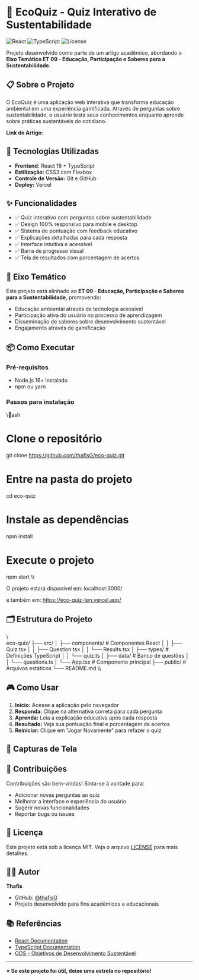 # 🌱 EcoQuiz - Quiz Interativo de Sustentabilidade

![React](https://img.shields.io/badge/React-18.2.0-blue)
![TypeScript](https://img.shields.io/badge/TypeScript-5.0+-blue)
![License](https://img.shields.io/badge/License-MIT-green)

Projeto desenvolvido como parte de um artigo acadêmico, abordando o **Eixo Temático ET 09 - Educação, Participação e Saberes para a Sustentabilidade**.

## 📋 Sobre o Projeto

O EcoQuiz é uma aplicação web interativa que transforma educação ambiental em uma experiência gamificada. Através de perguntas sobre sustentabilidade, o usuário testa seus conhecimentos enquanto aprende sobre práticas sustentáveis do cotidiano.

**Link do Artigo:** 

## 🚀 Tecnologias Utilizadas

- **Frontend:** React 18 + TypeScript
- **Estilização:** CSS3 com Flexbox
- **Controle de Versão:** Git e GitHub
- **Deploy:** Vercel

## ✨ Funcionalidades

- ✅ Quiz interativo com perguntas sobre sustentabilidade
- ✅ Design 100% responsivo para mobile e desktop
- ✅ Sistema de pontuação com feedback educativo
- ✅ Explicações detalhadas para cada resposta
- ✅ Interface intuitiva e acessível
- ✅ Barra de progresso visual
- ✅ Tela de resultados com porcentagem de acertos

## 🎯 Eixo Temático

Este projeto está alinhado ao **ET 09 - Educação, Participação e Saberes para a Sustentabilidade**, promovendo:
- Educação ambiental através de tecnologia acessível
- Participação ativa do usuário no processo de aprendizagem
- Disseminação de saberes sobre desenvolvimento sustentável
- Engajamento através de gamificação

## 📦 Como Executar

### Pré-requisitos
- Node.js 16+ instalado
- npm ou yarn

### Passos para instalação

\\\ash
# Clone o repositório
git clone https://github.com/thafisG/eco-quiz.git

# Entre na pasta do projeto
cd eco-quiz

# Instale as dependências
npm install

# Execute o projeto
npm start
\\\

O projeto estará disponível em: localhost:3000/

e também em: https://eco-quiz-ten.vercel.app/

## 🗂️ Estrutura do Projeto

\\\
eco-quiz/
├── src/
│   ├── components/     # Componentes React
│   │   ├── Quiz.tsx
│   │   ├── Question.tsx
│   │   └── Results.tsx
│   ├── types/          # Definições TypeScript
│   │   └── quiz.ts
│   ├── data/           # Banco de questões
│   │   └── questions.ts
│   └── App.tsx         # Componente principal
├── public/             # Arquivos estáticos
└── README.md
\\\

## 🎮 Como Usar

1. **Início:** Acesse a aplicação pelo navegador
2. **Responda:** Clique na alternativa correta para cada pergunta
3. **Aprenda:** Leia a explicação educativa após cada resposta
4. **Resultado:** Veja sua pontuação final e porcentagem de acertos
5. **Reiniciar:** Clique em \"Jogar Novamente\" para refazer o quiz

## 📸 Capturas de Tela


## 🤝 Contribuições

Contribuições são bem-vindas! Sinta-se à vontade para:
- Adicionar novas perguntas ao quiz
- Melhorar a interface e experiência do usuário
- Sugerir novas funcionalidades
- Reportar bugs ou issues

## 📄 Licença

Este projeto está sob a licença MIT. Veja o arquivo [LICENSE](LICENSE) para mais detalhes.

## 👨‍💻 Autor

**Thafis** 
- GitHub: [@thafisG](https://github.com/thafisG)
- Projeto desenvolvido para fins acadêmicos e educacionais

## 📚 Referências

- [React Documentation](https://reactjs.org/)
- [TypeScript Documentation](https://www.typescriptlang.org/)
- [ODS - Objetivos de Desenvolvimento Sustentável](https://brasil.un.org/pt-br/sdgs)

---

**⭐ Se este projeto foi útil, deixe uma estrela no repositório!**
